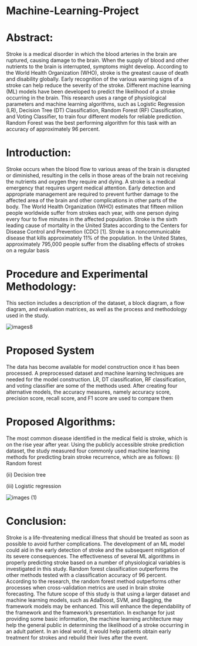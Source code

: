 # Machine-Learning-Project

# Abstract:

Stroke is a medical disorder in which the blood arteries in the brain are ruptured, causing damage to the brain. When the supply of blood and other nutrients to the brain is interrupted, symptoms might develop. According to the World Health Organization (WHO), stroke is the greatest cause of death and disability globally. Early recognition of the various warning signs of a stroke can help reduce the severity of the stroke. Different machine learning (ML) models have been developed to predict the likelihood of a stroke occurring in the brain. This research uses a range of physiological parameters and machine learning algorithms, such as Logistic Regression (LR), Decision Tree (DT) Classification, Random Forest (RF) Classification, and Voting Classifier, to train four different models for reliable prediction. Random Forest was the best performing algorithm for this task with an accuracy of approximately 96 percent. 



 # Introduction:
Stroke occurs when the blood flow to various areas of the brain is disrupted or diminished, resulting in the cells in those areas of the brain not receiving the nutrients and oxygen they require and dying. A stroke is a medical emergency that requires urgent medical attention. Early detection and appropriate management are required to prevent further damage to the affected area of the brain and other complications in other parts of the body. The World Health Organization (WHO) estimates that fifteen million people worldwide suffer from strokes each year, with one person dying every four to five minutes in the affected population. Stroke is the sixth leading cause of mortality in the United States according to the Centers for Disease Control and Prevention (CDC) [1]. Stroke is a noncommunicable disease that kills approximately 11% of the population. In the United States, approximately 795,000 people suffer from the disabling effects of strokes on a regular basis



# Procedure and Experimental Methodology:
This section includes a description of the dataset, a block diagram, a flow diagram, and evaluation matrices, as well as the process and methodology used in the study.

![images8](https://user-images.githubusercontent.com/100337978/236536639-1001629a-0321-467f-9219-ff9e351c7d2e.png)



#  Proposed System
The data has become available for model construction once it has been processed. A preprocessed dataset and machine learning techniques are needed for the model construction. LR, DT classification, RF classification, and voting classifier are some of the methods used. After creating four alternative models, the accuracy measures, namely accuracy score, precision score, recall score, and F1 score are used to compare them





# Proposed Algorithms:
The most common disease identified in the medical field is stroke, which is on the rise year after year. Using the publicly accessible stroke prediction dataset, the study measured four commonly used machine learning methods for predicting brain stroke recurrence, which are as follows:
(i)	Random forest

(ii)	Decision tree

(iii)	Logistic regression

![images (1)](https://user-images.githubusercontent.com/100337978/236537505-208d5ccd-a337-48cc-ad17-f09818d85446.jpg)


# Conclusion:
Stroke is a life-threatening medical illness that should be treated as soon as possible to avoid further complications. The development of an ML model could aid in the early detection of stroke and the subsequent mitigation of its severe consequences. The effectiveness of several ML algorithms in properly predicting stroke based on a number of physiological variables is investigated in this study. Random forest classification outperforms the other methods tested with a classification accuracy of 96 percent. According to the research, the random forest method outperforms other processes when cross-validation metrics are used in brain stroke forecasting. The future scope of this study is that using a larger dataset and machine learning models, such as AdaBoost, SVM, and Bagging, the framework models may be enhanced. This will enhance the dependability of the framework and the framework’s presentation. In exchange for just providing some basic information, the machine learning architecture may help the general public in determining the likelihood of a stroke occurring in an adult patient. In an ideal world, it would help patients obtain early treatment for strokes and rebuild their lives after the event.

